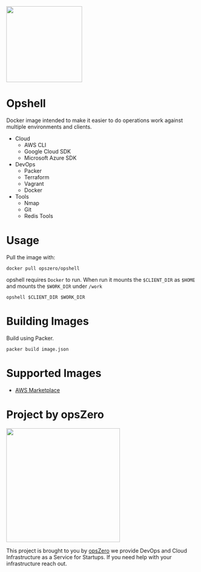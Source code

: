 <img src="http://assets.opszero.com.s3.amazonaws.com/images/Opshell.png" width="200px" />

# Opshell

Docker image intended to make it easier to do operations work against
multiple environments and clients.

 - Cloud
    - AWS CLI
    - Google Cloud SDK
    - Microsoft Azure SDK
 - DevOps
    - Packer
    - Terraform
    - Vagrant
    - Docker
 - Tools
    - Nmap
    - Git
    - Redis Tools

# Usage

Pull the image with:

```
docker pull opszero/opshell
```

opshell requires `Docker` to run. When run it mounts the `$CLIENT_DIR` as
`$HOME` and mounts the `$WORK_DIR` under `/work`

```
opshell $CLIENT_DIR $WORK_DIR
```

# Building Images

Build using Packer.

```
packer build image.json
```

# Supported Images

 - [AWS Marketplace](https://aws.amazon.com/marketplace/pp/B075CLZTFG?qid=1504899558989&sr=0-2&ref_=srh_res_product_title)

# Project by opsZero

<a href="https://www.opszero.com"><img src="http://assets.opszero.com.s3.amazonaws.com/images/opszero_11_29_2016.png" width="300px"/></a>

This project is brought to you by [opsZero](https://www.opszero.com) we
provide DevOps and Cloud Infrastructure as a Service for Startups. If you
need help with your infrastructure reach out.
